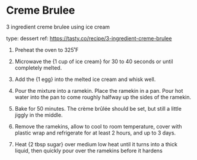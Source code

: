 # Creme Brulee

3 ingredient creme brulee using ice cream


type: dessert
ref: https://tasty.co/recipe/3-ingredient-creme-brulee



1. Preheat the oven to 325˚F
1. Microwave the {1 cup of ice cream} for 30 to 40 seconds or until completely melted.
1. Add the {1 egg} into the melted ice cream and whisk well.
1. Pour the mixture into a ramekin. Place the ramekin in a pan. Pour hot water into the pan to come roughly halfway up the sides of the ramekin.
1. Bake for 50 minutes. The crème brûlée should be set, but still a little jiggly in the middle.
1. Remove the ramekins, allow to cool to room temperature, cover with plastic wrap and refrigerate for at least 2 hours, and up to 3 days.


1. Heat {2 tbsp sugar} over medium low heat until it turns into a thick liquid, then quickly pour over the ramekins before it hardens